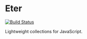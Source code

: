 # Eter

[![Build Status](https://secure.travis-ci.org/keyvanakbary/eter.svg?branch=master)](http://travis-ci.org/keyvanakbary/eter)

Lightweight collections for JavaScript.